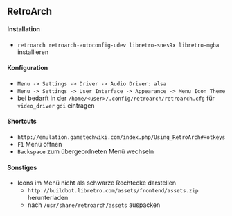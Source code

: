 ## RetroArch

#### Installation

- `retroarch retroarch-autoconfig-udev libretro-snes9x libretro-mgba` installieren

#### Konfiguration

- `Menu -> Settings -> Driver -> Audio Driver: alsa`
- `Menu -> Settings -> User Interface -> Appearance -> Menu Icon Theme`
- bei bedarft in der `/home/<user>/.config/retroarch/retroarch.cfg` für `video_driver` `gdi` eintragen


#### Shortcuts

- `http://emulation.gametechwiki.com/index.php/Using_RetroArch#Hotkeys`
- `F1` Menü öffnen
- `Backspace` zum übergeordneten Menü wechseln

#### Sonstiges

- Icons im Menü nicht als schwarze Rechtecke darstellen
  - `http://buildbot.libretro.com/assets/frontend/assets.zip` herunterladen
  - nach `/usr/share/retroarch/assets` auspacken
